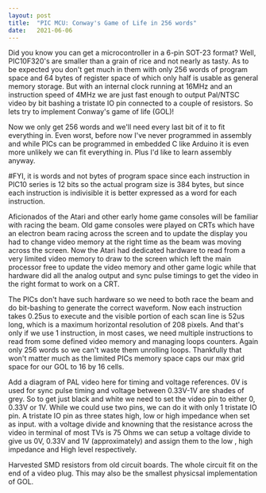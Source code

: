 ```yaml
---
layout: post
title:  "PIC MCU: Conway's Game of Life in 256 words"
date:   2021-06-06
---
```


Did you know you can get a microcontroller in a 6-pin SOT-23 format? Well,  PIC10F320's are smaller than a grain of rice and not nearly as tasty. As to be expected you don't get much in them with only 256 words of program space and 64 bytes of register space of which only half is usable as general memory storage. But with an internal clock running at 16MHz and an instruction speed of 4MHz we are just fast enough to output Pal/NTSC video by bit bashing a tristate IO pin connected to a couple of resistors. So lets try to implement Conway's game of life (GOL)!

Now we only get 256 words and we'll need every last bit of it to fit everything in. Even worst, before now I've never programmed in assembly and while PICs can be programmed in embedded C like Arduino it is even more unlikely we can fit everything in. Plus I'd like to learn assembly anyway.

#FYI, it is words and not bytes of program space since each instruction in PIC10 series is 12 bits so the actual program size is 384 bytes, but since each instruction is indivisible it is better expressed as a word for each instruction.

Aficionados of the Atari and other early home game consoles will be familiar with racing the beam. Old game consoles were played on CRTs which have an electron beam racing across the screen and to update the display you had to change video memory at the right time as the beam was moving across the screen. Now the Atari had dedicated hardware to read from a very limited video memory to draw to the screen which left the main processor free to update the video memory and other game logic while that hardware did all the analog output and sync pulse timings to get the video in the right format to work on a CRT.

The PICs don't have such hardware so we need to both race the beam and do bit-bashing to generate the correct waveform. Now each instruction takes 0.25us to execute and the visible portion of each scan line is 52us long, which is a maximum horizontal resolution of 208 pixels. And that's only if we use 1 instruction, in most cases, we need multiple instructions to read from some defined video memory and managing loops counters. Again only 256 words so we can't waste them unrolling loops. Thankfully that won't matter much as the limited PICs memory space caps our max grid space for our GOL to 16 by 16 cells.

Add a diagram of PAL video here for timing and voltage references. 0V is used for sync pulse timing and voltage between 0.33V-1V are shades of grey. So to get just black and white we need to set the video pin to either 0, 0.33V or 1V. While we could use two pins, we can do it with only 1 tristate IO pin. A tristate IO pin as three states high, low or high impedance when set as input. with a voltage divide and knowning that the resistance across the video in terminal of most TVs is 75 Ohms we can setup a voltage divide to give us 0V, 0.33V and 1V (approximately) and assign them to the low , high impedance and High level respectively.

Harvested SMD resistors from old circuit boards. The whole circuit fit on the end of a video plug. This may also be the smallest physicsal implementation of GOL.
